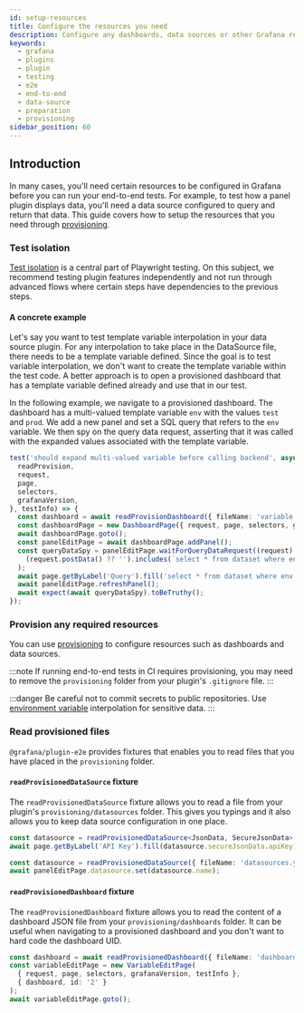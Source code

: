 ```yaml
---
id: setup-resources
title: Configure the resources you need
description: Configure any dashboards, data sources or other Grafana resources necessary for end-to-end testing your plugin, through provisioning.
keywords:
  - grafana
  - plugins
  - plugin
  - testing
  - e2e
  - end-to-end
  - data-source
  - preparation
  - provisioning
sidebar_position: 60
---
```


## Introduction

In many cases, you'll need certain resources to be configured in Grafana before you can run your end-to-end tests. For example, to test how a panel plugin displays data, you'll need a data source configured to query and return that data. This guide covers how to setup the resources that you need through [provisioning](https://grafana.com/docs/grafana/latest/administration/provisioning/).

### Test isolation

[Test isolation](https://playwright.dev/docs/browser-contexts#what-is-test-isolation) is a central part of Playwright testing. On this subject, we recommend testing plugin features independently and not run through advanced flows where certain steps have dependencies to the previous steps.

#### A concrete example

Let's say you want to test template variable interpolation in your data source plugin. For any interpolation to take place in the DataSource file, there needs to be a template variable defined. Since the goal is to test variable interpolation, we don't want to create the template variable within the test code. A better approach is to open a provisioned dashboard that has a template variable defined already and use that in our test.

In the following example, we navigate to a provisioned dashboard. The dashboard has a multi-valued template variable `env` with the values `test` and `prod`. We add a new panel and set a SQL query that refers to the `env` variable. We then spy on the query data request, asserting that it was called with the expanded values associated with the template variable.

```ts
test('should expand multi-valued variable before calling backend', async ({
  readProvision,
  request,
  page,
  selectors,
  grafanaVersion,
}, testInfo) => {
  const dashboard = await readProvisionDashboard({ fileName: 'variable.json' });
  const dashboardPage = new DashboardPage({ request, page, selectors, grafanaVersion, testInfo }, dashboard);
  await dashboardPage.goto();
  const panelEditPage = await dashboardPage.addPanel();
  const queryDataSpy = panelEditPage.waitForQueryDataRequest((request) =>
    (request.postData() ?? '').includes(`select * from dataset where env in ('test', 'prod')"`)
  );
  await page.getByLabel('Query').fill('select * from dataset where env in (${env:singlequote})');
  await panelEditPage.refreshPanel();
  await expect(await queryDataSpy).toBeTruthy();
});
```

### Provision any required resources

You can use [provisioning](https://grafana.com/docs/grafana/latest/administration/provisioning/) to configure resources such as dashboards and data sources.

:::note
If running end-to-end tests in CI requires provisioning, you may need to remove the `provisioning` folder from your plugin's `.gitignore` file.
:::

:::danger Be careful not to commit secrets to public repositories. Use [environment variable](https://grafana.com/docs/grafana/latest/administration/provisioning/#using-environment-variables) interpolation for sensitive data.
:::

### Read provisioned files

`@grafana/plugin-e2e` provides fixtures that enables you to read files that you have placed in the `provisioning` folder.

#### `readProvisionedDataSource` fixture

The `readProvisionedDataSource` fixture allows you to read a file from your plugin's `provisioning/datasources` folder. This gives you typings and it also allows you to keep data source configuration in one place.

```ts title="configEditor.spec.ts"
const datasource = readProvisionedDataSource<JsonData, SecureJsonData>({ fileName: 'datasources.yml' });
await page.getByLabel('API Key').fill(datasource.secureJsonData.apiKey);
```

```ts title="queryEditor.spec.ts"
const datasource = readProvisionedDataSource({ fileName: 'datasources.yml' });
await panelEditPage.datasource.set(datasource.name);
```

#### `readProvisionedDashboard` fixture

The `readProvisionedDashboard` fixture allows you to read the content of a dashboard JSON file from your `provisioning/dashboards` folder. It can be useful when navigating to a provisioned dashboard and you don't want to hard code the dashboard UID.

```ts title="variableEditPage.spec.ts"
const dashboard = await readProvisionedDashboard({ fileName: 'dashboard.json' });
const variableEditPage = new VariableEditPage(
  { request, page, selectors, grafanaVersion, testInfo },
  { dashboard, id: '2' }
);
await variableEditPage.goto();
```
